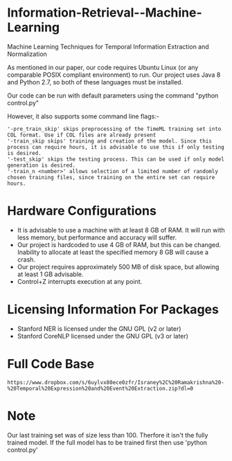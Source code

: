 
# Information-Retrieval--Machine-Learning
Machine Learning Techniques for Temporal Information Extraction and Normalization

As mentioned in our paper, our code requires Ubuntu Linux (or any comparable POSIX compliant environment) to run. Our project uses Java 8 and Python 2.7, so both of these languages must be installed.

Our code can be run with default parameters using the command "python control.py"

However, it also supports some command line flags:-

	'-pre_train_skip' skips preprocessing of the TimeML training set into COL format. Use if COL files are already present
	'-train_skip skips' training and creation of the model. Since this process can require hours, it is advisable to use this if only testing is desired.
	'-test_skip' skips the testing process. This can be used if only model generation is desired.
	'-train_n <number>' allows selection of a limited number of randomly chosen training files, since training on the entire set can require hours.

# Hardware Configurations
* It is advisable to use a machine with at least 8 GB of RAM. It will run with less memory, but performance and accuracy will suffer.	
* Our project is hardcoded to use 4 GB of RAM, but this can be changed. Inability to allocate at least the specified memory 8 GB will cause a crash.
* Our project requires approximately 500 MB of disk space, but allowing at least 1 GB advisable.
* Control+Z interrupts execution at any point.

# Licensing Information For Packages
* Stanford NER is licensed under the GNU GPL (v2 or later)
* Stanford CoreNLP licensed under the GNU GPL (v3 or later)

# Full Code Base
	https://www.dropbox.com/s/6uylvx80ece0zfr/Israney%2C%20Ramakrishna%20-%20Temporal%20Expression%20and%20Event%20Extraction.zip?dl=0

# Note
Our last training set was of size less than 100. Therfore it isn't the fully trained model. If the full model has to be trained first then use 'python control.py'
